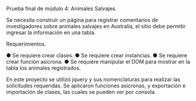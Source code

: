 Prueba final de múdulo 4: Animales Salvajes.

Se necesita construir un página para registrar comentarios de investigadores sobre animales salvajes en Australia, el sitio debe permitir ingresar la información en una tabla.

Requerimientos.

● Se requiere crear clases.
● Se requiere crear instancias.
● Se requiere crear función asícrona.
● Se requiere manipular el DOM para mostrar en la tabla los animales registrados. 

En este proyecto se utilizó jquery y sus nomenclaturas para realizar las solicitudes requeridas. Se aplicaron funciones asícronas, y exportación e importación de clases, las cuales se pueden ver por consola.